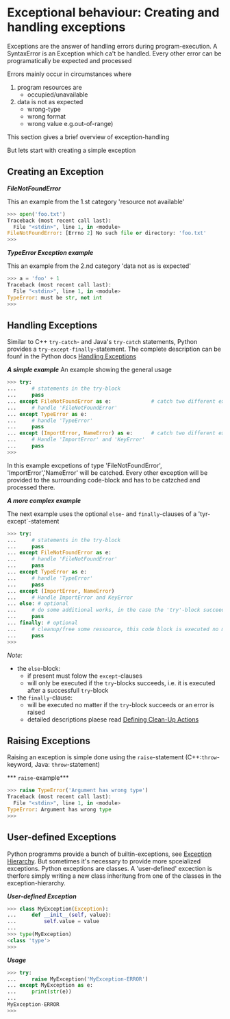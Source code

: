 # Exceptional behaviour: Creating and handling exceptions

Exceptions are the answer of handling errors during program-execution. A SyntaxError is an Exception which ca't be handled.
Every other error can be programatically be expected and processed

Errors mainly occur in circumstances where

1. program resources are
   - occupied/unavailable
2. data is not as expected
   - wrong-type
   - wrong format
   - wrong value e.g.out-of-range)

This section gives a brief overview of exception-handling

But lets start with creating a simple exception

## Creating an Exception

***FileNotFoundError***

This an example from the 1.st category 'resource not available'

``` python
>>> open('foo.txt')
Traceback (most recent call last):
  File "<stdin>", line 1, in <module>
FileNotFoundError: [Errno 2] No such file or directory: 'foo.txt'
>>>

```

***TypeError Exception example***

This an example from the 2.nd category 'data not as is expected'

```python
>>> a = 'foo' + 1
Traceback (most recent call last):
  File "<stdin>", line 1, in <module>
TypeError: must be str, not int
>>> 
```


## Handling Exceptions

Similar to C++ `try-catch`- and Java's `try-catch` statements, Python provides a `try-except-finally`-statement.
The complete description can be founf in the Python docs [Handling Exceptions](https://docs.python.org/3/tutorial/errors.html#handling-exceptions)

***A simple example***
An example showing the general usage

``` python
>>> try:
...     # statements in the try-block
...     pass
... except FileNotFoundError as e:             # catch two different exceptions in one 'except'-block
...     # handle 'FileNotFoundError'
... except TypeError as e:
...     # handle 'TypeError'
...     pass
... except (ImportError, NameError) as e:      # catch two different exceptions in one 'except'-block
...     # Handle 'ImportError' and 'KeyError'
...     pass
>>>
```
In this example excpetions of type 'FileNotFoundError', 'ImportError','NameError' will be catched. Every other
exception will be provided to the surrounding code-block and has to be catzched and processed there.

***A more complex example***

The next example uses the optional `else`- and `finally`-clauses of a 'tyr-except`-statement

``` python
>>> try:
...     # statements in the try-block
...     pass
... except FileNotFoundError as e:
...     # handle 'FileNotFoundError'
...     pass
... except TypeError as e:
...     # handle 'TypeError'
...     pass
... except (ImportError, NameError)
...     # Handle ImportError and KeyError
... else: # optional
...     # do some additional works, in the case the 'try'-block succeeds
...     pass
... finally: # optional
...     # cleanup/free some ressource, this code block is executed no matter if te try succeeds or an error occurs
...     pass
>>>
```

*Note:*
- the `else`-block:
  - if present must folow the `except`-clauses
  - will only be executed if the `try`-blocks succeeds, i.e. it is executed after a successfull `try`-block
- the `finally`-clause:
  - will be executed no matter if the `try`-block succeeds or an error is raised
   - detailed descriptions plaese read [Defining Clean-Up Actions](https://docs.python.org/3/tutorial/errors.html#defining-clean-up-actions)


## Raising Exceptions

Raising an exception is simple done using the `raise`-statement (C++:`throw`-keyword, Java: `throw`-statement)

*** `raise`-example***

``` python
>>> raise TypeError('Argument has wrong type')
Traceback (most recent call last):
  File "<stdin>", line 1, in <module>
TypeError: Argument has wrong type
>>> 
```

## User-defined Exceptions

Python programms provide a bunch of builtin-exceptions, see [Exception Hierarchy](https://docs.python.org/3/library/exceptions.html#exception-hierarchy).
But sometimes it's necessary to provide more spceialized exceptions. Python exceptions are classes.  A 'user-defined' excection
is therfore simply writing a new class inheritung from one of the classes in the exception-hierarchy.


***User-defined Exception***

```python
>>> class MyException(Exception):
...     def __init__(self, value):
...         self.value = value
... 
>>> type(MyException)
<class 'type'>
>>> 
```

***Usage***

```python
>>> try:
...     raise MyException('MyException-ERROR')
... except MyException as e:
...     print(str(e))
... 
MyException-ERROR
>>>
```





